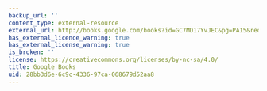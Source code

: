 ```yaml
---
backup_url: ''
content_type: external-resource
external_url: http://books.google.com/books?id=GC7MD17YvJEC&pg=PA15&redir_esc=y#v=onepage&q&f=false
has_external_licence_warning: true
has_external_license_warning: true
is_broken: ''
license: https://creativecommons.org/licenses/by-nc-sa/4.0/
title: Google Books
uid: 28bb3d6e-6c9c-4336-97ca-068679d52aa8
---
```

